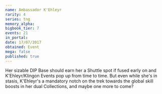 ```yaml
---
name: Ambassador K'Ehleyr
rarity: 4
series: tng
memory_alpha:
bigbook_tier: 7
events: 21
in_portal:
date: 17/07/2017
obtained: Event
mega: false
published: true
---
```


Her sizable DIP Base should earn her a Shuttle spot if fused early on and K'Ehleyr/Klingon Events pop up from time to time. But even while she's in stasis, K'Ehleyr's a mandatory notch on the trek towards the global skill boosts in her dual Collections, and maybe one more to come?
